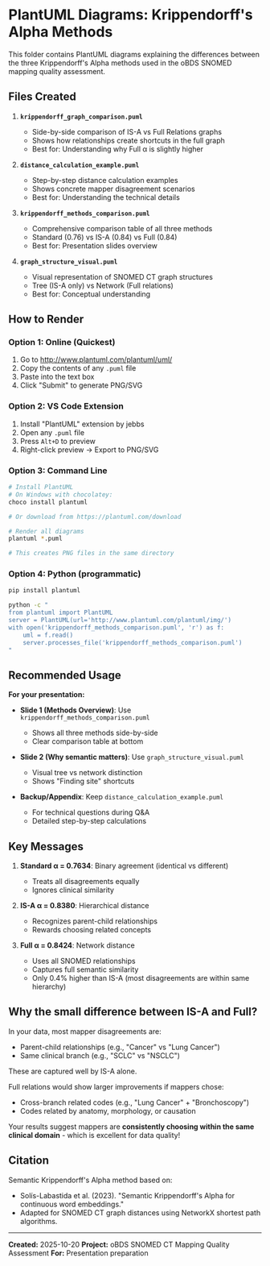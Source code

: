 # PlantUML Diagrams: Krippendorff's Alpha Methods

This folder contains PlantUML diagrams explaining the differences between the three Krippendorff's Alpha methods used in the oBDS SNOMED mapping quality assessment.

## Files Created

1. **`krippendorff_graph_comparison.puml`**
   - Side-by-side comparison of IS-A vs Full Relations graphs
   - Shows how relationships create shortcuts in the full graph
   - Best for: Understanding why Full α is slightly higher

2. **`distance_calculation_example.puml`**
   - Step-by-step distance calculation examples
   - Shows concrete mapper disagreement scenarios
   - Best for: Understanding the technical details

3. **`krippendorff_methods_comparison.puml`**
   - Comprehensive comparison table of all three methods
   - Standard (0.76) vs IS-A (0.84) vs Full (0.84)
   - Best for: Presentation slides overview

4. **`graph_structure_visual.puml`**
   - Visual representation of SNOMED CT graph structures
   - Tree (IS-A only) vs Network (Full relations)
   - Best for: Conceptual understanding

## How to Render

### Option 1: Online (Quickest)
1. Go to http://www.plantuml.com/plantuml/uml/
2. Copy the contents of any `.puml` file
3. Paste into the text box
4. Click "Submit" to generate PNG/SVG

### Option 2: VS Code Extension
1. Install "PlantUML" extension by jebbs
2. Open any `.puml` file
3. Press `Alt+D` to preview
4. Right-click preview → Export to PNG/SVG

### Option 3: Command Line
```bash
# Install PlantUML
# On Windows with chocolatey:
choco install plantuml

# Or download from https://plantuml.com/download

# Render all diagrams
plantuml *.puml

# This creates PNG files in the same directory
```

### Option 4: Python (programmatic)
```bash
pip install plantuml

python -c "
from plantuml import PlantUML
server = PlantUML(url='http://www.plantuml.com/plantuml/img/')
with open('krippendorff_methods_comparison.puml', 'r') as f:
    uml = f.read()
    server.processes_file('krippendorff_methods_comparison.puml')
"
```

## Recommended Usage

**For your presentation:**
- **Slide 1 (Methods Overview)**: Use `krippendorff_methods_comparison.puml`
  - Shows all three methods side-by-side
  - Clear comparison table at bottom

- **Slide 2 (Why semantic matters)**: Use `graph_structure_visual.puml`
  - Visual tree vs network distinction
  - Shows "Finding site" shortcuts

- **Backup/Appendix**: Keep `distance_calculation_example.puml`
  - For technical questions during Q&A
  - Detailed step-by-step calculations

## Key Messages

1. **Standard α = 0.7634**: Binary agreement (identical vs different)
   - Treats all disagreements equally
   - Ignores clinical similarity

2. **IS-A α = 0.8380**: Hierarchical distance
   - Recognizes parent-child relationships
   - Rewards choosing related concepts

3. **Full α = 0.8424**: Network distance
   - Uses all SNOMED relationships
   - Captures full semantic similarity
   - Only 0.4% higher than IS-A (most disagreements are within same hierarchy)

## Why the small difference between IS-A and Full?

In your data, most mapper disagreements are:
- Parent-child relationships (e.g., "Cancer" vs "Lung Cancer")
- Same clinical branch (e.g., "SCLC" vs "NSCLC")

These are captured well by IS-A alone.

Full relations would show larger improvements if mappers chose:
- Cross-branch related codes (e.g., "Lung Cancer" + "Bronchoscopy")
- Codes related by anatomy, morphology, or causation

Your results suggest mappers are **consistently choosing within the same clinical domain** - which is excellent for data quality!

## Citation

Semantic Krippendorff's Alpha method based on:
- Solís-Labastida et al. (2023). "Semantic Krippendorff's Alpha for continuous word embeddings."
- Adapted for SNOMED CT graph distances using NetworkX shortest path algorithms.

---

**Created:** 2025-10-20
**Project:** oBDS SNOMED CT Mapping Quality Assessment
**For:** Presentation preparation
